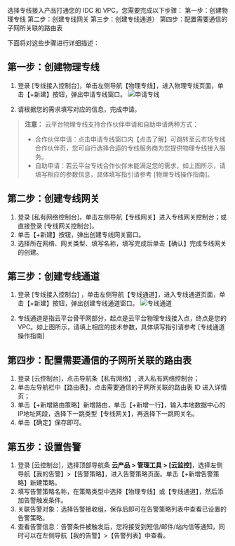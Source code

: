 选择专线接入产品打通您的 IDC 和 VPC，您需要完成以下步骤：
第一步：创建物理专线 
第二步：创建专线网关
第三步：创建专线通道）
第四步：配置需要通信的子网所关联的路由表

下面将对这些步骤进行详细描述：
## 第一步：创建物理专线
1. 登录 [专线接入控制台]，单击左侧导航【物理专线】，进入物理专线页面，单击【+新建】按钮，弹出申请专线窗口。
![申请专线](https://mc.qcloudimg.com/static/img/6e9bd0383e2a6b5eb94363724e920363/image.png)

2. 请根据您的需求填写对应的信息，完成申请。
> **注意：**
>云平台物理专线支持合作伙伴申请和自助申请两种方式：
>- 合作伙伴申请：点击申请专线窗口内【点击了解】可跳转至云市场专线合作伙伴页，您可自行选择合适的专线服务商为您提供物理专线接入服务。
>- 自助申请：若云平台专线合作伙伴未能满足您的需求，如上图所示，请填写相应的参数信息，具体填写指引请参考 [物理专线操作指南]。     

## 第二步：创建专线网关
1. 登录 [私有网络控制台]，单击左侧导航【专线网关】进入专线网关控制台；或直接登录 [专线网关控制台]。
2. 单击【+新建】按钮，弹出创建专线网关窗口。
3. 选择所在网络、网关类型、填写名称，填写完成后单击【确认】完成专线网关的创建。

## 第三步：创建专线通道
1. 登录 [专线接入控制台] ，单击左侧导航【专线通道】，进入专线通道页面，单击【+新建】按钮，弹出创建专线通道窗口。
![专线通道](https://mc.qcloudimg.com/static/img/b69e06ac7f31047944cc622334993f8a/image.png)

2. 专线通道是指云平台骨干网部分，起点是云平台物理专线接入点，终点是您的 VPC。如上图所示，请填上相应的技术参数，具体填写指引请参考 [专线通道操作指南]

## 第四步：配置需要通信的子网所关联的路由表
1. 登录 [云控制台]，点击导航条【私有网络】, 进入私有网络控制台；
2. 单击左导航栏中【路由表】，点击需要通信的子网所关联的路由表 ID 进入详情页；
3. 单击【+新增路由策略】新增路由，单击【+新增一行】，输入本地数据中心的IP地址网段，选择下一跳类型【专线网关】，再选择下一跳网关名。
4. 单击【确定】保存即可。

## 第五步：设置告警
1. 登录 [云控制台]，选择顶部导航条 **云产品 > 管理工具 > [云监控]**，选择左侧导航【我的告警】>【告警策略】，进入告警策略页面。单击【+新增告警策略】新建策略。
2. 填写告警策略名称，在策略类型中选择【物理专线】或【专线通道】，然后添加告警触发条件。
3. 关联告警对象：选择告警接收组，保存后即可在告警策略列表中查看已设置的告警策略。
4. 查看告警信息：告警条件被触发后，您将接受到短信/邮件/站内信等通知，同时可以在左侧导航【我的告警】>【告警列表】中查看。
